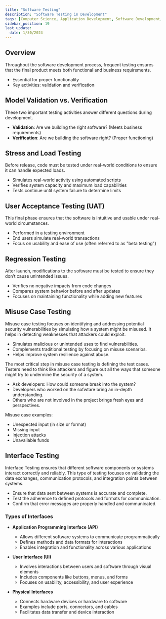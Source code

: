 ```yaml
---
title: "Software Testing"
description: "Software Testing in Development"
tags: [Computer Science, Application Development, Software Development, Application Security]
sidebar_position: 19
last_update:
  date: 1/30/2024
---
```



## Overview 

Throughout the software development process, frequent testing ensures that the final product meets both functional and business requirements.

- Essential for proper functionality
- Key activities: validation and verification

## Model Validation vs. Verification  

These two important testing activities answer different questions during development.

- **Validation**: Are we building the right software? (Meets business requirements)
- **Verification**: Are we building the software right? (Proper functioning)

## Stress and Load Testing  

Before release, code must be tested under real-world conditions to ensure it can handle expected loads.

- Simulates real-world activity using automated scripts
- Verifies system capacity and maximum load capabilities
- Tests continue until system failure to determine limits

## User Acceptance Testing (UAT)  

This final phase ensures that the software is intuitive and usable under real-world circumstances.

- Performed in a testing environment
- End users simulate real-world transactions
- Focus on usability and ease of use (often referred to as "beta testing")

## Regression Testing  

After launch, modifications to the software must be tested to ensure they don’t cause unintended issues.

- Verifies no negative impacts from code changes
- Compares system behavior before and after updates
- Focuses on maintaining functionality while adding new features


## Misuse Case Testing

Misuse case testing focuses on identifying and addressing potential security vulnerabilities by simulating how a system might be misused. It helps in detecting weaknesses that attackers could exploit.

- Simulates malicious or unintended uses to find vulnerabilities.
- Complements traditional testing by focusing on misuse scenarios.
- Helps improve system resilience against abuse.

The most critical step in misuse case testing is defining the test cases. Testers need to think like attackers and figure out all the ways that someone might try to undermine the security of a system. 

- Ask developers: How could someone break into the system?
- Developers who worked on the sofwtare bring an in-depth understanding.
- Others who are not involved in the project brings fresh eyes and perspectives.

Misuse case examples: 

- Unexpected input (in size or format)
- Missing input
- Injection attacks
- Unavailable funds

## Interface Testing

Interface Testing ensures that different software components or systems interact correctly and reliably. This type of testing focuses on validating the data exchanges, communication protocols, and integration points between systems.

- Ensure that data sent between systems is accurate and complete.
- Test the adherence to defined protocols and formats for communication.
- Confirm that error messages are properly handled and communicated.

### Types of Interfaces

- **Application Programming Interface (API)**

  - Allows different software systems to communicate programmatically
  - Defines methods and data formats for interactions
  - Enables integration and functionality across various applications

- **User Interface (UI)**

  - Involves interactions between users and software through visual elements
  - Includes components like buttons, menus, and forms
  - Focuses on usability, accessibility, and user experience

- **Physical Interfaces**

  - Connects hardware devices or hardware to software
  - Examples include ports, connectors, and cables
  - Facilitates data transfer and device interaction
